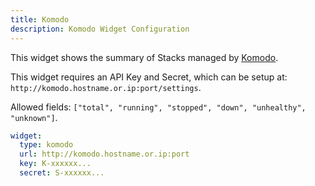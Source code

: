 ```yaml
---
title: Komodo
description: Komodo Widget Configuration
---
```


This widget shows the summary of Stacks managed by [Komodo](https://komo.do/).

This widget requires an API Key and Secret, which can be setup at: `http://komodo.hostname.or.ip:port/settings`.

Allowed fields: `["total", "running", "stopped", "down", "unhealthy", "unknown"]`.

```yaml
widget:
  type: komodo
  url: http://komodo.hostname.or.ip:port
  key: K-xxxxxx...
  secret: S-xxxxxx...
```
